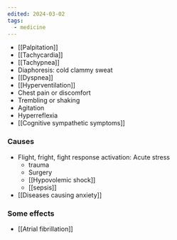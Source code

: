 ```yaml
---
edited: 2024-03-02
tags:
  - medicine
---
```


- [[Palpitation]] 
- [[Tachycardia]]
- [[Tachypnea]]
- Diaphoresis: cold clammy sweat
- [[Dyspnea]] 
- [[Hyperventilation]] 
- Chest pain or discomfort
- Trembling or shaking
- Agitation 
- Hyperreflexia 
- [[Cognitive sympathetic symptoms]] 

### Causes
- Flight, fright, fight response activation: Acute stress
	- trauma
	- Surgery
	- [[Hypovolemic shock]]
	- [[sepsis]] 
- [[Diseases causing anxiety]] 

### Some effects
- [[Atrial fibrillation]] 